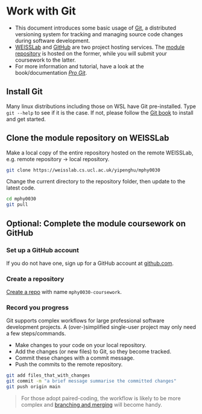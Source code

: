 # Work with Git
- This document introduces some basic usage of [Git](https://git-scm.com/), a distributed versioning system for tracking and managing source code changes during software development. 
- [WEISSLab](http://weisslab.cs.ucl.ac.uk/) and [GitHub](https://github.com/) are two project hosting services. The [module repository](https://weisslab.cs.ucl.ac.uk/yipenghu/mphy0030) is hosted on the former, while you will submit your coursework to the latter. 
- For more information and tutorial, have a look at the book/documentation [*Pro Git*](https://git-scm.com/book/en/v2).


## Install Git
Many linux distributions including those on WSL have Git pre-installed. Type `git --help` to see if it is the case. If not, please follow the [Git book](https://git-scm.com/book/en/v2/Getting-Started-Installing-Git) to install and get started.

## Clone the module repository on WEISSLab
Make a local copy of the entire repository hosted on the remote WEISSLab, e.g. remote repository -> local repository.
```bash
git clone https://weisslab.cs.ucl.ac.uk/yipenghu/mphy0030
```

Change the current directory to the repository folder, then update to the latest code.
```bash
cd mphy0030
git pull
```

## Optional: Complete the module coursework on GitHub

### Set up a GitHub account
If you do not have one, sign up for a GitHub account at [github.com](https://github.com/).

### Create a repository
[Create a repo](https://docs.github.com/en/free-pro-team@latest/articles/create-a-repo) with name `mphy0030-coursework`.

### Record you progress
Git supports complex workflows for large professional software development projects. A (over-)simplified single-user project may only need a few steps/commands.
- Make changes to your code on your local repository.
- Add the changes (or new files) to Git, so they become tracked.
- Commit these changes with a commit message.
- Push the commits to the remote repository.

```bash
git add files_that_with_changes
git commit -m "a brief message summarise the committed changes"
git push origin main
```

> For those adopt paired-coding, the workflow is likely to be more complex and [branching and merging](https://git-scm.com/book/en/v2/Git-Branching-Basic-Branching-and-Merging) will become handy.
